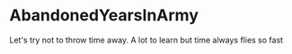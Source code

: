 # AbandonedYearsInArmy
Let's try not to throw time away. 
A lot to learn but time always flies so fast
